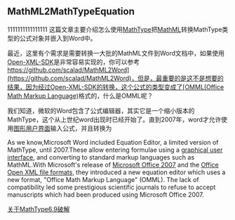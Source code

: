 ## MathML2MathTypeEquation ##
1111111111111111
这篇文章主要介绍怎么使用[MathType](https://www.dessci.com/en/reference/sdk/)把[MathML](https://zh.wikipedia.org/wiki/%E6%95%B0%E5%AD%A6%E7%BD%AE%E6%A0%87%E8%AF%AD%E8%A8%80)转换MathType类型的公式对象并嵌入到Word中。

最近，这里有个需求是需要转换一大批的MathML文件到Word文档中，如果使用[Open-XML-SDK](https://github.com/OfficeDev/Open-XML-SDK)是非常容易实现的，你可以参考[https://github.com/scalad/MathML2Word](https://github.com/scalad/MathML2Word)，但是，最重要的是这不是想要的结果，因为经过Open-XML-SDK的转换，这个公式的类型变成了[OMML(Office Math Markup Language)](https://en.wikipedia.org/wiki/Mathematical_markup_language)格式的，什么是OMML呢？

我们知道，微软的Word包含了公式编辑器，其实它是一个缩小版本的MathType，这个从上世纪word出现时已经开始了。直到2007年，word才允许使用[图形用户界面](https://en.wikipedia.org/wiki/Graphical_user_interface)输入公式，并且转换为

As we know,Microsoft Word included Equation Editor, a limited version of MathType, until 2007.These allow entering formulae using a [graphical user interface](https://en.wikipedia.org/wiki/Graphical_user_interface), and converting to standard markup languages such as MathML.With Microsoft's release of [Microsoft Office 2007](https://en.wikipedia.org/wiki/Microsoft_Office_2007) and the [Office Open XML file formats](https://en.wikipedia.org/wiki/Office_Open_XML_file_formats), they introduced a new equation editor which uses a new format, "Office Math Markup Language" (OMML). The lack of compatibility led some prestigious scientific journals to refuse to accept manuscripts which had been produced using Microsoft Office 2007.

[关于MathType6.9破解](http://download.csdn.net/detail/qq_20545159/9921565)